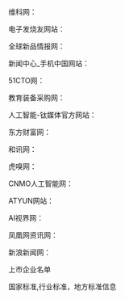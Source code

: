 

维科网：

电子发烧友网站：

全球新品情报网：

新闻中心_手机中国网站：

51CTO网：

教育装备采购网：

人工智能-钛媒体官方网站：

东方财富网：

和讯网：

虎嗅网：

CNMO人工智能网：

ATYUN网站：

AI视界网：

凤凰网资讯网：

新浪新闻网：





上市企业名单

国家标准,行业标准，地方标准信息